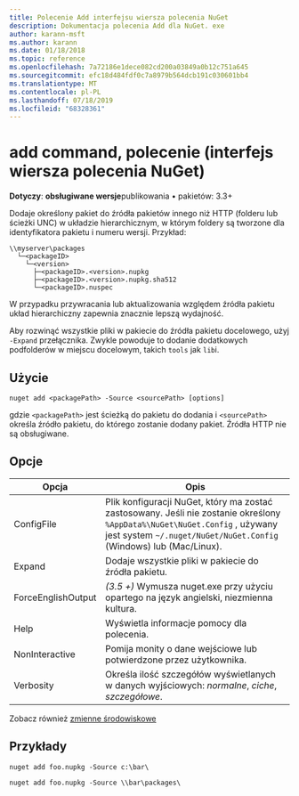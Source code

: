 ```yaml
---
title: Polecenie Add interfejsu wiersza polecenia NuGet
description: Dokumentacja polecenia Add dla NuGet. exe
author: karann-msft
ms.author: karann
ms.date: 01/18/2018
ms.topic: reference
ms.openlocfilehash: 7a72186e1dece082cd200a03849a0b12c751a645
ms.sourcegitcommit: efc18d484fdf0c7a8979b564dcb191c030601bb4
ms.translationtype: MT
ms.contentlocale: pl-PL
ms.lasthandoff: 07/18/2019
ms.locfileid: "68328361"
---
```

# <a name="add-command-nuget-cli"></a>add command, polecenie (interfejs wiersza polecenia NuGet)

**Dotyczy**: **obsługiwane wersje**publikowania &bullet; pakietów: 3.3+

Dodaje określony pakiet do źródła pakietów innego niż HTTP (folderu lub ścieżki UNC) w układzie hierarchicznym, w którym foldery są tworzone dla identyfikatora pakietu i numeru wersji. Przykład:

    \\myserver\packages
      └─<packageID>
        └─<version>
          ├─<packageID>.<version>.nupkg
          ├─<packageID>.<version>.nupkg.sha512
          └─<packageID>.nuspec

W przypadku przywracania lub aktualizowania względem źródła pakietu układ hierarchiczny zapewnia znacznie lepszą wydajność.

Aby rozwinąć wszystkie pliki w pakiecie do źródła pakietu docelowego, użyj `-Expand` przełącznika. Zwykle powoduje to dodanie dodatkowych podfolderów w miejscu docelowym, takich `tools` jak `lib`i.

## <a name="usage"></a>Użycie

```cli
nuget add <packagePath> -Source <sourcePath> [options]
```

gdzie `<packagePath>` jest ścieżką do pakietu do dodania i `<sourcePath>` określa źródło pakietu, do którego zostanie dodany pakiet. Źródła HTTP nie są obsługiwane.

## <a name="options"></a>Opcje

| Opcja | Opis |
| --- | --- |
| ConfigFile | Plik konfiguracji NuGet, który ma zostać zastosowany. Jeśli nie zostanie określony `%AppData%\NuGet\NuGet.Config` , używany jest system `~/.nuget/NuGet/NuGet.Config` (Windows) lub (Mac/Linux).|
| Expand | Dodaje wszystkie pliki w pakiecie do źródła pakietu. |
| ForceEnglishOutput | *(3.5 +)* Wymusza nuget.exe przy użyciu opartego na język angielski, niezmienna kultura. |
| Help | Wyświetla informacje pomocy dla polecenia. |
| NonInteractive | Pomija monity o dane wejściowe lub potwierdzone przez użytkownika. |
| Verbosity | Określa ilość szczegółów wyświetlanych w danych wyjściowych: *normalne*, *ciche*, *szczegółowe*. |

Zobacz również [zmienne środowiskowe](cli-ref-environment-variables.md)

## <a name="examples"></a>Przykłady

```cli
nuget add foo.nupkg -Source c:\bar\

nuget add foo.nupkg -Source \\bar\packages\
```
